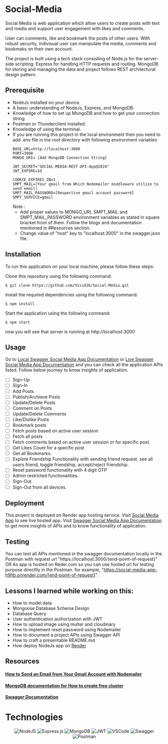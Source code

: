 # Social-Media

Social Media is web application which allow users to create posts with text and media and support user engagement with likes and comments.

User can comments, like and bookmark the posts of other users. With robust security, indivisual user can manipulate the media, comments and bookmaks on their own account.

The project is built using a tech stack consisting of Node.js for the server-side scripting.
Express for handling HTTP requests and routing.
MongoDB for storing and managing the data and project follows REST architectural design pattern.

## Prerequisite
- NodeJs installed on your device.
- A basic understanding of NodeJs, Express, and MongoDB.
- Knowledge of how to set up MongoDB and how to get your connection string.
- Postman or Thunderclient installed.
- Knowledge of using the terminal.
- If you are running this project in the local environment then you need to add .env file in tne root directory with following environment variables
  ```
  BASE_URL=http://localhost:3000
  PORT=3000
  MONGO_URI= [Add MongoDB Connection String]

  JWT_SECRET="SOCIAL-MEDIA-REST-API-App@2024"
  JWT_EXPIRE=1d

  COOKIE_EXPIRES_IN=1
  SMPT_MAIL=[Your gmail from Which Nodemailer middleware utilize to send email]
  SMPT_MAIL_PASSWORD=[Respective gmail account password]
  SMPT_SERVICE=gmail
  ```
  Note :
  - Add proper values to MONGO_URI, SMPT_MAIL and SMPT_MAIL_PASSWORD environment variables as stated in square bracket front of them. Follow the        blogs and documentation mentioned in #Resources section.
  - Change value of "host" key to "localhost:3000" in the swagger.json file.

## Installation
To run this application on your local machine, please follow these steps:

Clone this repository using the following command:
```
$ git clone https://github.com/Vivid26/Social-Media.git
```
Install the required dependencies using the following command:
```
$ npm install 
```
Start the application using the following command:
```
$ npm start 
```
now you will see that server is running at http://localhost:3000

## Usage

Go to [Local Swagger Social Media App Documentation](http://localhost:3000/api-docs/) or [Live Swagger Social Media App Documentation](https://social-media-app-h9hb.onrender.com/api-docs/) and you can check all the application APIs listed.
Follow below journey to know insights of application.
- [ ] Sign-Up
- [ ] Sign-In
- [ ] Add Posts
- [ ] Publish/Archieve Posts
- [ ] Update/Delete Posts
- [ ] Comment on Posts
- [ ] Update/Delete Comments
- [ ] Like/Dislike Posts
- [ ] Bookmark posts
- [ ] Fetch posts based on active user session
- [ ] Fetch all posts
- [ ] Fetch comments based on active user session or for specific post.
- [ ] Get Likes Count for a specific post
- [ ] Get all Bookmarks.
- [ ] Explore Friendship Functionality with sending friend request, see all users friend, toggle friendship, accept/reject friendship.
- [ ] Reset password functionality with 4 digit OTP
- [ ] Admin restricted functionalities.
- [ ] Sign-Out.
- [ ] Sign-Out from all devices.

## Deployment
This project is deployed on Render app hosting service. 
Visit [Social Media App](https://social-media-app-h9hb.onrender.com) to see live hosted app.
Visit [Swagger Social Media App Documentation](https://social-media-app-h9hb.onrender.com/api-docs/) to get more insights of APIs and to know functionality of application.


## Testing 
You can test all APIs mentioned in the swagger documentation locally in the Postman with request url "https://localhost:3000/{end-point-of-request}"   OR
As app is hosted on Reder.com so you can use hosted url for testing purpose directlly in the Postman. for example, "https://social-media-app-h9hb.onrender.com/{end-point-of-request}".


## Lessons I learned while working on this: 

- How to model data
- Mongoose Database Schema Design
- Database Query
- User authentication authorization with JWT
- How to upload image using multer and cloudinary
- How to implement reset password using Nodemailer
- How to document a project APIs using Swagger API
- How to craft a presentable README.md
- How deploy NodeJs app on [Render](https://dashboard.render.com/)

## Resources

#### [How to Send an Email from Your Gmail Account with Nodemailer](https://medium.com/@y.mehnati_49486/how-to-send-an-email-from-your-gmail-account-with-nodemailer-837bf09a7628)
#### [MongoDB documentation for How to create free cluster](https://www.mongodb.com/docs/guides/atlas/cluster/)
#### [Swagger Documentation](https://swagger.io/docs/specification/about/)

# Technologies

<div align="center">

![NodeJS](https://img.shields.io/badge/node.js-6DA55F?style=for-the-badge&logo=node.js&logoColor=white)
![Express.js](https://img.shields.io/badge/express.js-%23404d59.svg?style=for-the-badge&logo=express&logoColor=%2361DAFB)
![MongoDB](https://img.shields.io/badge/MongoDB-%234ea94b.svg?style=for-the-badge&logo=mongodb&logoColor=white)
![JWT](https://img.shields.io/badge/JWT-black?style=for-the-badge&logo=JSON%20web%20tokens)
![VSCode](https://img.shields.io/badge/VSCode-007ACC?style=for-the-badge&logo=visualstudiocode&logoColor=white)
![Swagger](https://img.shields.io/badge/swagger-85EA2D?style=for-the-badge&logo=swagger&logoColor=white)
![Postman](https://img.shields.io/badge/postman-FF6C37?style=for-the-badge&logo=postman&logoColor=white)

</div>

  
